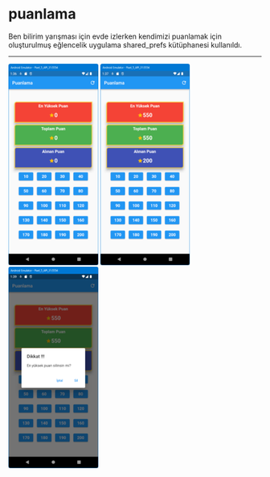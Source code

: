 # puanlama

Ben bilirim yarışması için evde izlerken kendimizi puanlamak için oluşturulmuş eğlencelik uygulama
shared_prefs kütüphanesi kullanıldı.
<HR>
<img src="https://github.com/VedatBiner/flutter-codes/blob/master/puanlama/screen_shots/img-01.png" height="400em"/>
<img src="https://github.com/VedatBiner/flutter-codes/blob/master/puanlama/screen_shots/img-02.png" height="400em"/>
<img src="https://github.com/VedatBiner/flutter-codes/blob/master/puanlama/screen_shots/img-03.png" height="400em"/>
